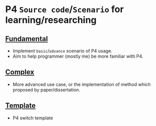 # P4 `Source code`/`Scenario` for learning/researching

## [Fundamental](fundamental/)

* Implement `basic`/`advance` scenario of P4 usage.
* Aim to help programmer (mostly me) be more familiar with P4.

## [Complex](complex/)

* More advanced use case, or the implementation of method which proposed by paper/dissertation.

## [Template](template/)

* P4 switch template